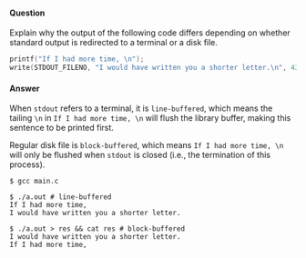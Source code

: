#### Question

Explain why the output of the following code differs depending on whether
standard output is redirected to a terminal or a disk file.

```c
printf("If I had more time, \n");
write(STDOUT_FILENO, "I would have written you a shorter letter.\n", 43);
```

#### Answer

When `stdout` refers to a terminal, it is `line-buffered`, which means the tailing
`\n` in `If I had more time, \n` will flush the library buffer, making this sentence
to be printed first.

Regular disk file is `block-buffered`, which means `If I had more time, \n` will only
be flushed when `stdout` is closed (i.e., the termination of this process).

```shell
$ gcc main.c

$ ./a.out # line-buffered
If I had more time,
I would have written you a shorter letter.

$ ./a.out > res && cat res # block-buffered
I would have written you a shorter letter.
If I had more time,
```
